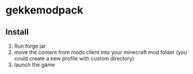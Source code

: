 # gekkemodpack

## Install

1. Run forge.jar
2. move the content from mods client into your minecraft mod folder (you could create a new profile with custom directory)
3. launch the game